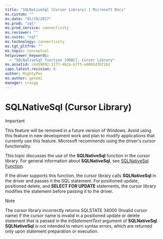 ```yaml
---
title: "SQLNativeSql (Cursor Library) | Microsoft Docs"
ms.custom: ""
ms.date: "01/19/2017"
ms.prod: "sql"
ms.prod_service: connectivity
ms.reviewer: ""
ms.suite: "sql"
ms.technology: connectivity
ms.tgt_pltfrm: ""
ms.topic: conceptual
helpviewer_keywords: 
  - "SQLNativeSql function [ODBC], Cursor Library"
ms.assetid: c4459092-1177-4b2a-b7f5-e0083d3bf2b2
caps.latest.revision: 8
author: MightyPen
ms.author: genemi
manager: craigg
---
```

# SQLNativeSql (Cursor Library)
> [!IMPORTANT]  
>  This feature will be removed in a future version of Windows. Avoid using this feature in new development work and plan to modify applications that currently use this feature. Microsoft recommends using the driver's cursor functionality.  
  
 This topic discusses the use of the **SQLNativeSql** function in the cursor library. For general information about **SQLNativeSql**, see [SQLNativeSql Function](../../../odbc/reference/syntax/sqlnativesql-function.md).  
  
 If the driver supports this function, the cursor library calls **SQLNativeSql** in the driver and passes it the SQL statement. For positioned update, positioned delete, and **SELECT FOR UPDATE** statements, the cursor library modifies the statement before passing it to the driver.  
  
> [!NOTE]  
>  The cursor library incorrectly returns SQLSTATE 34000 (Invalid cursor name) if the cursor name is invalid in a positioned update or delete statement that is passed in the *InStatementText* argument of **SQLNativeSql**. **SQLNativeSql** is not intended to return syntax errors, which are returned only upon statement preparation or execution.
